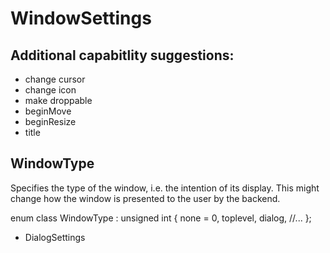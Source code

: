 WindowSettings
==============

Additional capabitlity suggestions:
----------------------------------

 - change cursor
 - change icon
 - make droppable
 - beginMove
 - beginResize
 - title

WindowType
---------

Specifies the type of the window, i.e. the intention of its display.
This might change how the window is presented to the user by the backend.

enum class WindowType : unsigned int
{
	none =  0,
	toplevel,
	dialog,
//...
};


- DialogSettings
